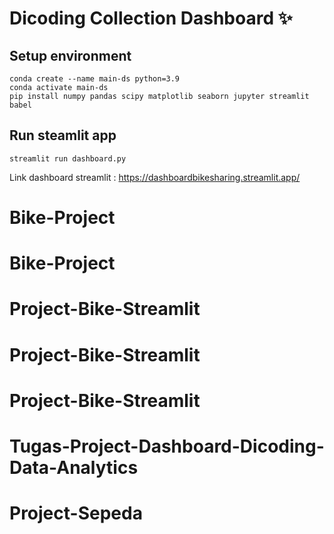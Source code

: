 # Dicoding Collection Dashboard ✨

## Setup environment
```
conda create --name main-ds python=3.9
conda activate main-ds
pip install numpy pandas scipy matplotlib seaborn jupyter streamlit babel
```

## Run steamlit app
```
streamlit run dashboard.py
```

Link dashboard streamlit : https://dashboardbikesharing.streamlit.app/
# Bike-Project
# Bike-Project
# Project-Bike-Streamlit
# Project-Bike-Streamlit
# Project-Bike-Streamlit
# Tugas-Project-Dashboard-Dicoding-Data-Analytics
# Project-Sepeda
